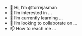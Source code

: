 - 👋 Hi, I’m @torrejasman
- 👀 I’m interested in ...
- 🌱 I’m currently learning ...
- 💞️ I’m looking to collaborate on ...
- 📫 How to reach me ...

<!---
torrejasman/torrejasman is a ✨ special ✨ repository because its `README.md` (this file) appears on your GitHub profile.
You can click the Preview link to take a look at your changes.
--->

